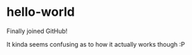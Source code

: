 # hello-world
Finally joined GitHub!

It kinda seems confusing as to how it actually works though :P

